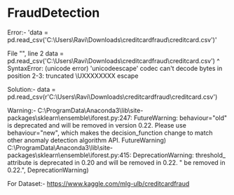 # FraudDetection

 Error:-
'data = pd.read_csv('C:\Users\Ravi\Downloads\creditcardfraud\creditcard.csv')'

File "<ipython-input-13-a67c1511850d>", line 2
    data = pd.read_csv('C:\Users\Ravi\Downloads\creditcardfraud\creditcard.csv')
                      ^
SyntaxError: (unicode error) 'unicodeescape' codec can't decode bytes in position 2-3: truncated \UXXXXXXXX escape
 
 Solution:-
 data = pd.read_csv(r'C:\Users\Ravi\Downloads\creditcardfraud\creditcard.csv')
 
 
 Warning:-
 C:\ProgramData\Anaconda3\lib\site-packages\sklearn\ensemble\iforest.py:247: FutureWarning: behaviour="old" is deprecated and will be removed in version 0.22. Please use behaviour="new", which makes the decision_function change to match other anomaly detection algorithm API.
  FutureWarning)
C:\ProgramData\Anaconda3\lib\site-packages\sklearn\ensemble\iforest.py:415: DeprecationWarning: threshold_ attribute is deprecated in 0.20 and will be removed in 0.22.
  " be removed in 0.22.", DeprecationWarning)
  
For Dataset:-
https://www.kaggle.com/mlg-ulb/creditcardfraud
